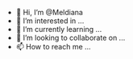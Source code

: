 - 👋 Hi, I’m @Meldiana
- 👀 I’m interested in ...
- 🌱 I’m currently learning ...
- 💞️ I’m looking to collaborate on ...
- 📫 How to reach me ...

<!---
Meldiana/Meldiana is a ✨ special ✨ repository because its `README.md` (this file) appears on your GitHub profile.
You can click the Preview link to take a look at your changes.
--->
